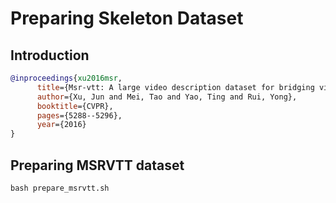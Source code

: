 # Preparing Skeleton Dataset

## Introduction

<!-- [DATASET] -->

```BibTeX
@inproceedings{xu2016msr,
      title={Msr-vtt: A large video description dataset for bridging video and language},
      author={Xu, Jun and Mei, Tao and Yao, Ting and Rui, Yong},
      booktitle={CVPR},
      pages={5288--5296},
      year={2016}
}
```

## Preparing MSRVTT dataset

```shell
bash prepare_msrvtt.sh
```
